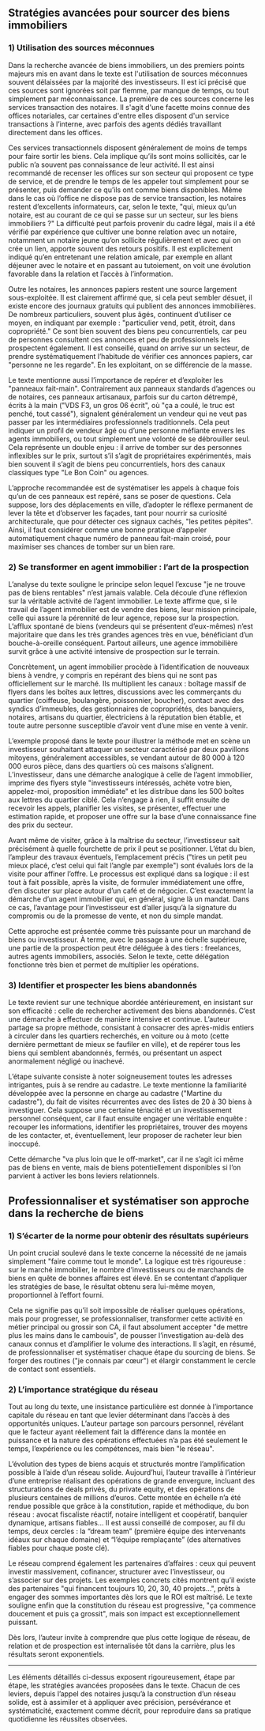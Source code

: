## Stratégies avancées pour sourcer des biens immobiliers

### 1) Utilisation des sources méconnues

Dans la recherche avancée de biens immobiliers, un des premiers points majeurs mis en avant dans le texte est l'utilisation de sources méconnues souvent délaissées par la majorité des investisseurs. Il est ici précisé que ces sources sont ignorées soit par flemme, par manque de temps, ou tout simplement par méconnaissance. La première de ces sources concerne les services transaction des notaires. Il s'agit d'une facette moins connue des offices notariales, car certaines d'entre elles disposent d'un service transactions à l’interne, avec parfois des agents dédiés travaillant directement dans les offices.

Ces services transactionnels disposent généralement de moins de temps pour faire sortir les biens. Cela implique qu’ils sont moins sollicités, car le public n’a souvent pas connaissance de leur activité. Il est ainsi recommandé de recenser les offices sur son secteur qui proposent ce type de service, et de prendre le temps de les appeler tout simplement pour se présenter, puis demander ce qu’ils ont comme biens disponibles. Même dans le cas où l’office ne dispose pas de service transaction, les notaires restent d’excellents informateurs, car, selon le texte, "qui, mieux qu’un notaire, est au courant de ce qui se passe sur un secteur, sur les biens immobiliers ?" La difficulté peut parfois provenir du cadre légal, mais il a été vérifié par expérience que cultiver une bonne relation avec un notaire, notamment un notaire jeune qu’on sollicite régulièrement et avec qui on crée un lien, apporte souvent des retours positifs. Il est explicitement indiqué qu’en entretenant une relation amicale, par exemple en allant déjeuner avec le notaire et en passant au tutoiement, on voit une évolution favorable dans la relation et l’accès à l’information.

Outre les notaires, les annonces papiers restent une source largement sous-exploitée. Il est clairement affirmé que, si cela peut sembler désuet, il existe encore des journaux gratuits qui publient des annonces immobilières. De nombreux particuliers, souvent plus âgés, continuent d’utiliser ce moyen, en indiquant par exemple : "particulier vend, petit, étroit, dans copropriété." Ce sont bien souvent des biens peu concurrentiels, car peu de personnes consultent ces annonces et peu de professionnels les prospectent également. Il est conseillé, quand on arrive sur un secteur, de prendre systématiquement l’habitude de vérifier ces annonces papiers, car "personne ne les regarde". En les exploitant, on se différencie de la masse.

Le texte mentionne aussi l’importance de repérer et d’exploiter les "panneaux fait-main". Contrairement aux panneaux standards d’agences ou de notaires, ces panneaux artisanaux, parfois sur du carton détrempé, écrits à la main ("VDS F3, un gros 06 écrit", où "ça a coulé, le truc est penché, tout cassé"), signalent généralement un vendeur qui ne veut pas passer par les intermédiaires professionnels traditionnels. Cela peut indiquer un profil de vendeur âgé ou d’une personne méfiante envers les agents immobiliers, ou tout simplement une volonté de se débrouiller seul. Cela représente un double enjeu : il arrive de tomber sur des personnes inflexibles sur le prix, surtout s’il s’agit de propriétaires expérimentés, mais bien souvent il s’agit de biens peu concurrentiels, hors des canaux classiques type "Le Bon Coin" ou agences.

L’approche recommandée est de systématiser les appels à chaque fois qu’un de ces panneaux est repéré, sans se poser de questions. Cela suppose, lors des déplacements en ville, d’adopter le réflexe permanent de lever la tête et d’observer les façades, tant pour nourrir sa curiosité architecturale, que pour détecter ces signaux cachés, "les petites pépites". Ainsi, il faut considérer comme une bonne pratique d’appeler automatiquement chaque numéro de panneau fait-main croisé, pour maximiser ses chances de tomber sur un bien rare.

### 2) Se transformer en agent immobilier : l’art de la prospection

L’analyse du texte souligne le principe selon lequel l’excuse "je ne trouve pas de biens rentables" n’est jamais valable. Cela découle d’une réflexion sur la véritable activité de l’agent immobilier. Le texte affirme que, si le travail de l’agent immobilier est de vendre des biens, leur mission principale, celle qui assure la pérennité de leur agence, repose sur la prospection. L’afflux spontané de biens (vendeurs qui se présentent d’eux-mêmes) n’est majoritaire que dans les très grandes agences très en vue, bénéficiant d’un bouche-à-oreille conséquent. Partout ailleurs, une agence immobilière survit grâce à une activité intensive de prospection sur le terrain.

Concrètement, un agent immobilier procède à l’identification de nouveaux biens à vendre, y compris en repérant des biens qui ne sont pas officiellement sur le marché. Ils multiplient les canaux : boîtage massif de flyers dans les boîtes aux lettres, discussions avec les commerçants du quartier (coiffeuse, boulangère, poissonnier, boucher), contact avec des syndics d’immeubles, des gestionnaires de copropriétés, des banquiers, notaires, artisans du quartier, électriciens à la réputation bien établie, et toute autre personne susceptible d’avoir vent d’une mise en vente à venir.

L’exemple proposé dans le texte pour illustrer la méthode met en scène un investisseur souhaitant attaquer un secteur caractérisé par deux pavillons mitoyens, généralement accessibles, se vendant autour de 80 000 à 120 000 euros pièce, dans des quartiers où ces maisons s’alignent. L’investisseur, dans une démarche analogique à celle de l’agent immobilier, imprime des flyers style "investisseurs intéressés, achète votre bien, appelez-moi, proposition immédiate" et les distribue dans les 500 boîtes aux lettres du quartier ciblé. Cela n’engage à rien, il suffit ensuite de recevoir les appels, planifier les visites, se présenter, effectuer une estimation rapide, et proposer une offre sur la base d’une connaissance fine des prix du secteur.

Avant même de visiter, grâce à la maîtrise du secteur, l’investisseur sait précisément à quelle fourchette de prix il peut se positionner. L’état du bien, l’ampleur des travaux éventuels, l’emplacement précis ("tires un petit peu mieux placé, c’est celui qui fait l’angle par exemple") sont évalués lors de la visite pour affiner l’offre. Le processus est expliqué dans sa logique : il est tout à fait possible, après la visite, de formuler immédiatement une offre, d’en discuter sur place autour d’un café et de négocier. C’est exactement la démarche d’un agent immobilier qui, en général, signe là un mandat. Dans ce cas, l’avantage pour l’investisseur est d’aller jusqu’à la signature du compromis ou de la promesse de vente, et non du simple mandat.

Cette approche est présentée comme très puissante pour un marchand de biens ou investisseur. À terme, avec le passage à une échelle supérieure, une partie de la prospection peut être déléguée à des tiers : freelances, autres agents immobiliers, associés. Selon le texte, cette délégation fonctionne très bien et permet de multiplier les opérations.

### 3) Identifier et prospecter les biens abandonnés

Le texte revient sur une technique abordée antérieurement, en insistant sur son efficacité : celle de rechercher activement des biens abandonnés. C’est une démarche à effectuer de manière intensive et continue. L’auteur partage sa propre méthode, consistant à consacrer des après-midis entiers à circuler dans les quartiers recherchés, en voiture ou à moto (cette dernière permettant de mieux se faufiler en ville), et de repérer tous les biens qui semblent abandonnés, fermés, ou présentant un aspect anormalement négligé ou inachevé.

L’étape suivante consiste à noter soigneusement toutes les adresses intrigantes, puis à se rendre au cadastre. Le texte mentionne la familiarité développée avec la personne en charge au cadastre ("Martine du cadastre"), du fait de visites récurrentes avec des listes de 20 à 30 biens à investiguer. Cela suppose une certaine ténacité et un investissement personnel conséquent, car il faut ensuite engager une véritable enquête : recouper les informations, identifier les propriétaires, trouver des moyens de les contacter, et, éventuellement, leur proposer de racheter leur bien inoccupé.

Cette démarche "va plus loin que le off-market", car il ne s’agit ici même pas de biens en vente, mais de biens potentiellement disponibles si l’on parvient à activer les bons leviers relationnels.

## Professionnaliser et systématiser son approche dans la recherche de biens

### 1) S’écarter de la norme pour obtenir des résultats supérieurs

Un point crucial soulevé dans le texte concerne la nécessité de ne jamais simplement "faire comme tout le monde". La logique est très rigoureuse : sur le marché immobilier, le nombre d’investisseurs ou de marchands de biens en quête de bonnes affaires est élevé. En se contentant d’appliquer les stratégies de base, le résultat obtenu sera lui-même moyen, proportionnel à l’effort fourni.

Cela ne signifie pas qu’il soit impossible de réaliser quelques opérations, mais pour progresser, se professionnaliser, transformer cette activité en métier principal ou grossir son CA, il faut absolument accepter "de mettre plus les mains dans le cambouis", de pousser l’investigation au-delà des canaux connus et d’amplifier le volume des interactions. Il s’agit, en résumé, de professionnaliser et systématiser chaque étape du sourcing de biens. Se forger des routines ("je connais par cœur") et élargir constamment le cercle de contact sont essentiels.

### 2) L’importance stratégique du réseau

Tout au long du texte, une insistance particulière est donnée à l’importance capitale du réseau en tant que levier déterminant dans l’accès à des opportunités uniques. L’auteur partage son parcours personnel, révélant que le facteur ayant réellement fait la différence dans la montée en puissance et la nature des opérations effectuées n’a pas été seulement le temps, l’expérience ou les compétences, mais bien "le réseau".

L’évolution des types de biens acquis et structurés montre l’amplification possible à l’aide d’un réseau solide. Aujourd’hui, l’auteur travaille à l’intérieur d’une entreprise réalisant des opérations de grande envergure, incluant des structurations de deals privés, du private equity, et des opérations de plusieurs centaines de millions d’euros. Cette montée en échelle n’a été rendue possible que grâce à la constitution, rapide et méthodique, du bon réseau : avocat fiscaliste réactif, notaire intelligent et coopératif, banquier dynamique, artisans fiables… Il est aussi conseillé de composer, au fil du temps, deux cercles : la “dream team” (première équipe des intervenants idéaux sur chaque domaine) et “l’équipe remplaçante” (des alternatives fiables pour chaque poste clé).

Le réseau comprend également les partenaires d’affaires : ceux qui peuvent investir massivement, cofinancer, structurer avec l’investisseur, ou s’associer sur des projets. Les exemples concrets cités montrent qu’il existe des partenaires "qui financent toujours 10, 20, 30, 40 projets…", prêts à engager des sommes importantes dès lors que le ROI est maîtrisé. Le texte souligne enfin que la constitution du réseau est progressive, "ça commence doucement et puis ça grossit", mais son impact est exceptionnellement puissant. 

Dès lors, l’auteur invite à comprendre que plus cette logique de réseau, de relation et de prospection est internalisée tôt dans la carrière, plus les résultats seront exponentiels.

---

Les éléments détaillés ci-dessus exposent rigoureusement, étape par étape, les stratégies avancées proposées dans le texte. Chacun de ces leviers, depuis l’appel des notaires jusqu’à la construction d’un réseau solide, est à assimiler et à appliquer avec précision, persévérance et systématicité, exactement comme décrit, pour reproduire dans sa pratique quotidienne les réussites observées.